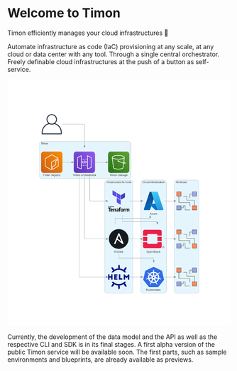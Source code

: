 # Welcome to Timon

Timon efficiently manages your cloud infrastructures 🚀

Automate infrastructure as code (IaC) provisioning at any scale,
at any cloud or data center with any tool. Through a single central
orchestrator. Freely definable cloud infrastructures at the push of
a button as self-service.

![Timon](/profile/images/timon.png "Timon")

Currently, the development of the data model and the API as well as
the respective CLI and SDK is in its final stages. A first alpha
version of the public Timon service will be available soon. The first
parts, such as sample environments and blueprints, are already available
as previews.
